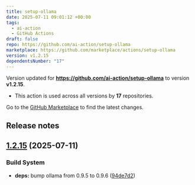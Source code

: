 ```yaml
---
title: setup-ollama
date: 2025-07-11 09:01:12 +00:00
tags:
  - ai-action
  - GitHub Actions
draft: false
repo: https://github.com/ai-action/setup-ollama
marketplace: https://github.com/marketplace/actions/setup-ollama
version: v1.2.15
dependentsNumber: "17"
---
```



Version updated for **https://github.com/ai-action/setup-ollama** to version **v1.2.15**.
- This action is used across all versions by **17** repositories.

Go to the [GitHub Marketplace](https://github.com/marketplace/actions/setup-ollama) to find the latest changes.

## Release notes

## [1.2.15](https://github.com/ai-action/setup-ollama/compare/v1.2.14...v1.2.15) (2025-07-11)

### Build System

* **deps:** bump ollama from 0.9.5 to 0.9.6 ([94de7d2](https://github.com/ai-action/setup-ollama/commit/94de7d2a3b1bdc798a09c5a1efef4e062bd765ea))
